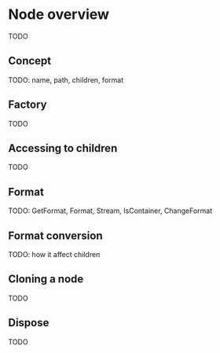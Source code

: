 # Node overview

TODO

## Concept

TODO: name, path, children, format

## Factory

TODO

## Accessing to children

TODO

## Format

TODO: GetFormat, Format, Stream, IsContainer, ChangeFormat

## Format conversion

TODO: how it affect children

## Cloning a node

TODO

## Dispose

TODO
